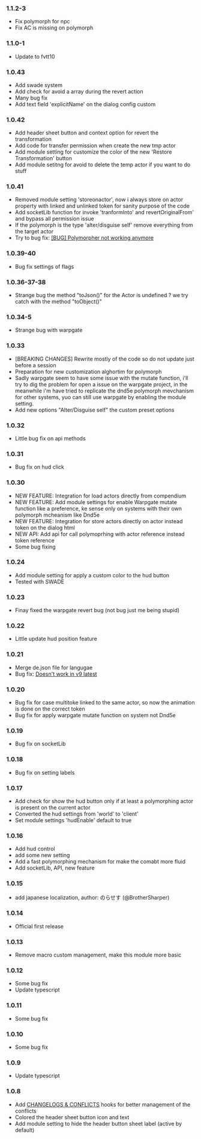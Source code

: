 ### 1.1.2-3

- Fix polymorph for npc
- Fix AC is missing on polymorph

### 1.1.0-1

- Update to fvtt10

### 1.0.43

- Add swade system
- Add check for avoid a array during the revert action
- Many bug fix
- Add text field 'explicitName' on the dialog config custom

### 1.0.42

- Add header sheet button and context option for revert the transformation
- Add code for transfer permission when create the new tmp actor
- Add module setting for customize the color of the new 'Restore Transformation' button
- Add module setitng for avoid to delete the temp actor if you want to do stuff

### 1.0.41

- Removed module setting 'storeonactor', now i always store on actor property with linked and unlinked token for sanity purpose of the code
- Add socketLib function for invoke 'tranformInto' and revertOriginalFrom' and bypass all permission issue
- If the polymorph is the type 'alter/disguise self' remove everything from the target actor
- Try to bug fix: [[BUG] Polymorpher not working anymore](https://github.com/p4535992/foundryvtt-automated-polymorpher/issues/13)

### 1.0.39-40

- Bug fix settings of flags

### 1.0.36-37-38

- Strange bug the method "toJson()" for the Actor is undefined ? we try catch with the method "toObject()"

### 1.0.34-5

- Strange bug with warpgate

### 1.0.33

- [BREAKING CHANGES] Rewrite mostly of the code so do not update just before a session
- Preparation for new customization alghortim for polymorph
- Sadly warpgate seem to have some issue with the mutate function, i'll try to dig the problem for open a issue on the warpgate project, in the meanwhile i'm have tried to replicate the dnd5e polymorph mevchanism for other systems, yuo can still use warpgate by enabling the module setting.
- Add new options "Alter/Disguise self" the custom preset options

### 1.0.32

- Little bug fix on api methods

### 1.0.31

- Bug fix on hud click

### 1.0.30

- NEW FEATURE: Integration for load actors directly from compendium
- NEW FEATURE: Add module settings for enable Warpgate mutate function like a preference, ke sense only on systems with their own polymorph mcheanism like Dnd5e
- NEW FEATURE: Integration for store actors directly on actor instead token on the dialog html
- NEW API: Add api for call polymoprhing with actor reference instead token reference
- Some bug fixing

### 1.0.24

- Add module setting for apply a custom color to the hud button
- Tested with SWADE

### 1.0.23

- Finay fixed the warpgate revert bug (not bug just me being stupid)

### 1.0.22

- Little update hud position feature

### 1.0.21

- Merge de.json file for langugae
- Bug fix: [Doesn't work in v9 latest](https://github.com/p4535992/foundryvtt-automated-polymorpher/issues/5)

### 1.0.20

- Bug fix for case multitoke linked to the same actor, so now the animation is done on the correct token
- Bug fix for apply warpgate mutate function on system not Dnd5e

### 1.0.19

- Bug fix on socketLib

### 1.0.18

- Bug fix on setting labels

### 1.0.17

- Add check for show the hud button only if at least a polymorphing actor is present on the current actor
- Converted the hud settings from 'world' to 'client'
- Set module settings 'hudEnable' default to true

### 1.0.16

- Add hud control
- add some new setting
- Add a fast polymorphing mechanism for make the comabt more fluid
- Add socketLib, API, new feature

### 1.0.15

- add japanese localization, author: のらせす (@BrotherSharper)

### 1.0.14

- Official first release

### 1.0.13

- Remove macro custom management, make this module more basic

### 1.0.12

- Some bug fix
- Update typescript

### 1.0.11

- Some bug fix

### 1.0.10

- Some bug fix

### 1.0.9

- Update typescript

### 1.0.8

- Add [CHANGELOGS & CONFLICTS](https://github.com/theripper93/libChangelogs) hooks for better management of the conflicts
- Colored the header sheet button icon and text
- Add module setting to hide the header button sheet label (active by default)
